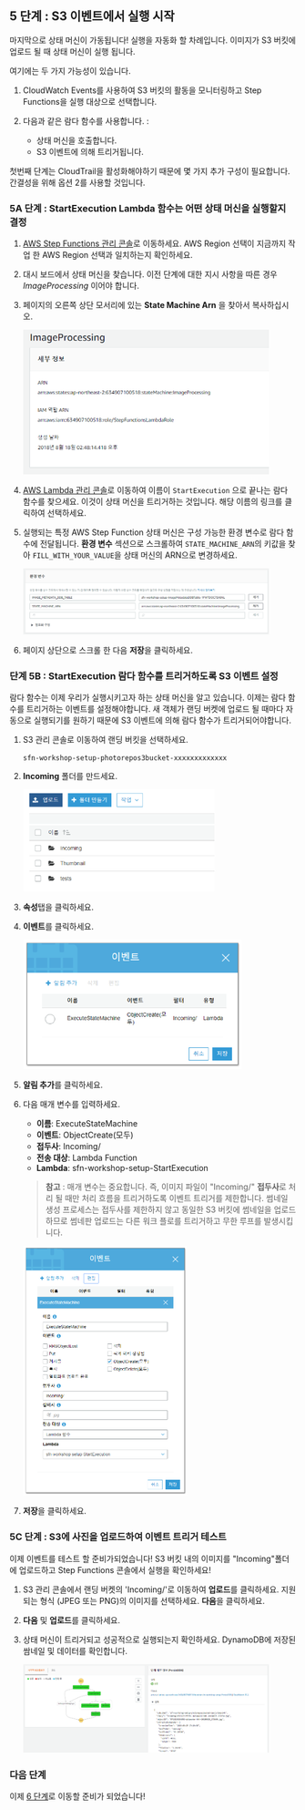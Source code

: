 ## 5 단계 : S3 이벤트에서 실행 시작

마지막으로 상태 머신이 가동됩니다! 실행을 자동화 할 차례입니다.
이미지가 S3 버킷에 업로드 될 때 상태 머신이 실행 됩니다.

여기에는 두 가지 가능성이 있습니다.

1. CloudWatch Events를 사용하여 S3 버킷의 활동을 모니터링하고 Step Functions을 실행 대상으로 선택합니다.

1. 다음과 같은 람다 함수를 사용합니다. :
	- 상태 머신을 호출합니다.
	- S3 이벤트에 의해 트리거됩니다.

첫번째 단계는 CloudTrail을 활성화해야하기 때문에 몇 가지 추가 구성이 필요합니다. 간결성을 위해 옵션 2를 사용할 것입니다.

### 5A 단계 : StartExecution Lambda 함수는 어떤 상태 머신을 실행할지 결정

1. [AWS Step Functions 관리 콘솔](http://console.aws.amazon.com/states/home)로 이동하세요. AWS Region 선택이 지금까지 작업 한 AWS Region 선택과 일치하는지 확인하세요.

1. 대시 보드에서 상태 머신을 찾습니다. 이전 단계에 대한 지시 사항을 따른 경우 *ImageProcessing* 이어야 합니다.

1. 페이지의 오른쪽 상단 모서리에 있는 **State Machine Arn** 을 찾아서 복사하십시오.

	<img src="images/5a-state-machine-arn-newer.png" width="90%">

1. [AWS Lambda 관리 콘솔](https://console.aws.amazon.com/lambda/home)로 이동하여 이름이 `StartExecution` 으로 끝나는 람다 함수를 찾으세요. 이것이 상태 머신을 트리거하는 것입니다. 해당 이름의 링크를 클릭하여 선택하세요.

1. 실행되는 특정 AWS Step Function 상태 머신은 구성 가능한 환경 변수로 람다 함수에 전달됩니다. **환경 변수** 섹션으로 스크롤하여 `STATE_MACHINE_ARN`의 키값을 찾아 `FILL_WITH_YOUR_VALUE`을 상태 머신의 ARN으로 변경하세요.

	<img src="images/5a-enviroment-variables.png" width="90%">

1. 페이지 상단으로 스크롤 한 다음 **저장**을 클릭하세요.

### 단계 5B : StartExecution 람다 함수를 트리거하도록 S3 이벤트 설정

람다 함수는 이제 우리가 실행시키고자 하는 상태 머신을 알고 있습니다. 이제는 람다 함수를 트리거하는 이벤트를 설정해야합니다. 새 객체가 랜딩 버켓에 업로드 될 때마다 자동으로 실행되기를 원하기 때문에 S3 이벤트에 의해 람다 함수가 트리거되어야합니다.

1. S3 관리 콘솔로 이동하여 랜딩 버킷을 선택하세요.

	```
	sfn-workshop-setup-photorepos3bucket-xxxxxxxxxxxxx
	```

1. **Incoming** 폴더를 만드세요. 

	<img src="images/5b-s3-incoming-folder.png" width="70%">

1. **속성**탭을 클릭하세요.

1. **이벤트**를 클릭하세요.

	<img src="images/5b-s3-events.png" width="80%">

1. **알림 추가**를 클릭하세요.

1. 다음 매개 변수를 입력하세요.
	- **이름**: ExecuteStateMachine
	- **이벤트**: ObjectCreate(모두)
	- **접두사**: Incoming/
	- **전송 대상**: Lambda Function
	- **Lambda**: sfn-workshop-setup-StartExecution

	>**참고** : 매개 변수는 중요합니다. 즉, 이미지 파일이 "Incoming/" **접두사**로 처리 될 때만 처리 흐름을 트리거하도록 이벤트 트리거를 제한합니다. 썸네일 생성 프로세스는 접두사를 제한하지 않고 동일한 S3 버킷에 썸네일을 업로드하므로 썸네판 업로드는 다른 워크 플로를 트리거하고 무한 루프를 발생시킵니다.

	<img src="images/5b-s3-event-configuration.png" width="60%">
	
1. **저장**을 클릭하세요.

### 5C 단계 : S3에 사진을 업로드하여 이벤트 트리거 테스트

이제 이벤트를 테스트 할 준비가되었습니다! S3 버킷 내의 이미지를 "Incoming"폴더에 업로드하고 Step Functions 콘솔에서 실행을 확인하세요!

1. S3 관리 콘솔에서 랜딩 버켓의 'Incoming/'로 이동하여 **업로드**를 클릭하세요. 지원되는 형식 (JPEG 또는 PNG)의 이미지를 선택하세요. **다음**을 클릭하세요.

1. **다음** 및 **업로드**를 클릭하세요.

1. 상태 머신이 트리거되고 성공적으로 실행되는지 확인하세요. DynamoDB에 저장된 쌈네일 및 데이터를 확인합니다.

	<img src="images/5c-state-machine-execution.png" width="90%">


### 다음 단계
이제 [6 단계](step-6.md)로 이동할 준비가 되었습니다!


